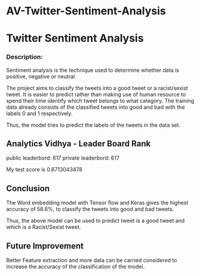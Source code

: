 # AV-Twitter-Sentiment-Analysis

# Twitter Sentiment Analysis

### Description:
Sentiment analysis is the technique used to determine whether data is positive, negative or neutral.

The project aims to classify the tweets into a good tweet or a racist/sexist tweet. It is easier to predict rather than making use of human resource to spend their time identify which tweet belongs to what category. The training data already consists of the classified tweets into good and bad with the labels 0 and 1 respectively.

Thus, the model tries to predict the labels of the tweets in the data set. 


## Analytics Vidhya - Leader Board Rank
public leaderbord: 617
private leaderbord: 617

My test score is 	0.6713043478 

## Conclusion

The Word embedding model with Tensor flow and Keras gives the highest accuracy of 58.6%, to classify the tweets into good and bad tweets.

Thus, the above model can be used to predict tweet is a good tweet and which is a Racist/Sexist tweet. 
  
## Future Improvement

Better Feature extraction and more data can be carried considered to increase the accuracy of the classification of the model.

  
